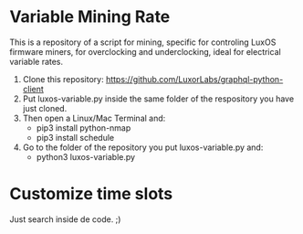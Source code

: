 # Variable Mining Rate
This is a repository of a script for mining, specific for controling LuxOS firmware miners, for overclocking and underclocking, ideal for electrical variable rates.

1. Clone this repository: https://github.com/LuxorLabs/graphql-python-client
2. Put luxos-variable.py inside the same folder of the respository you have just cloned.
3. Then open a Linux/Mac Terminal and:
   * pip3 install python-nmap
   * pip3 install schedule
4. Go to the folder of the repository you put luxos-variable.py and:
   * python3 luxos-variable.py


# Customize time slots

Just search inside de code. ;)
